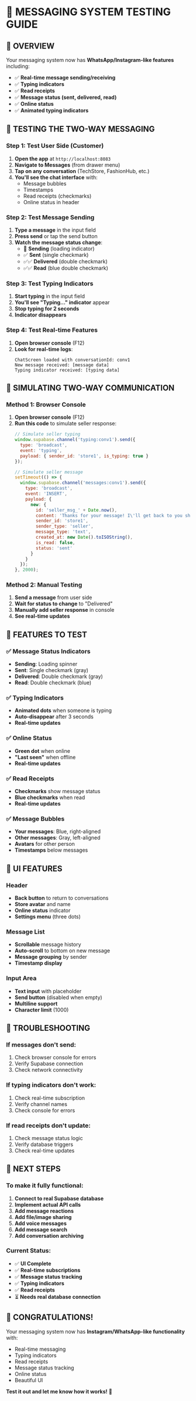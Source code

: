 # 💬 **MESSAGING SYSTEM TESTING GUIDE**

## 🎯 **OVERVIEW**

Your messaging system now has **WhatsApp/Instagram-like features** including:
- ✅ **Real-time message sending/receiving**
- ✅ **Typing indicators**
- ✅ **Read receipts**
- ✅ **Message status (sent, delivered, read)**
- ✅ **Online status**
- ✅ **Animated typing indicators**

## 🧪 **TESTING THE TWO-WAY MESSAGING**

### **Step 1: Test User Side (Customer)**

1. **Open the app** at `http://localhost:8083`
2. **Navigate to Messages** (from drawer menu)
3. **Tap on any conversation** (TechStore, FashionHub, etc.)
4. **You'll see the chat interface** with:
   - Message bubbles
   - Timestamps
   - Read receipts (checkmarks)
   - Online status in header

### **Step 2: Test Message Sending**

1. **Type a message** in the input field
2. **Press send** or tap the send button
3. **Watch the message status change**:
   - 🔄 **Sending** (loading indicator)
   - ✅ **Sent** (single checkmark)
   - ✅✅ **Delivered** (double checkmark)
   - ✅✅ **Read** (blue double checkmark)

### **Step 3: Test Typing Indicators**

1. **Start typing** in the input field
2. **You'll see "Typing..." indicator** appear
3. **Stop typing for 2 seconds**
4. **Indicator disappears**

### **Step 4: Test Real-time Features**

1. **Open browser console** (F12)
2. **Look for real-time logs**:
   ```
   ChatScreen loaded with conversationId: conv1
   New message received: [message data]
   Typing indicator received: [typing data]
   ```

## 🔄 **SIMULATING TWO-WAY COMMUNICATION**

### **Method 1: Browser Console**

1. **Open browser console** (F12)
2. **Run this code** to simulate seller response:
   ```javascript
   // Simulate seller typing
   window.supabase.channel('typing:conv1').send({
     type: 'broadcast',
     event: 'typing',
     payload: { sender_id: 'store1', is_typing: true }
   });

   // Simulate seller message
   setTimeout(() => {
     window.supabase.channel('messages:conv1').send({
       type: 'broadcast',
       event: 'INSERT',
       payload: {
         new: {
           id: 'seller_msg_' + Date.now(),
           content: 'Thanks for your message! I\'ll get back to you shortly.',
           sender_id: 'store1',
           sender_type: 'seller',
           message_type: 'text',
           created_at: new Date().toISOString(),
           is_read: false,
           status: 'sent'
         }
       }
     });
   }, 2000);
   ```

### **Method 2: Manual Testing**

1. **Send a message** from user side
2. **Wait for status to change** to "Delivered"
3. **Manually add seller response** in console
4. **See real-time updates**

## 📱 **FEATURES TO TEST**

### **✅ Message Status Indicators**
- **Sending**: Loading spinner
- **Sent**: Single checkmark (gray)
- **Delivered**: Double checkmark (gray)
- **Read**: Double checkmark (blue)

### **✅ Typing Indicators**
- **Animated dots** when someone is typing
- **Auto-disappear** after 3 seconds
- **Real-time updates**

### **✅ Online Status**
- **Green dot** when online
- **"Last seen"** when offline
- **Real-time updates**

### **✅ Read Receipts**
- **Checkmarks** show message status
- **Blue checkmarks** when read
- **Real-time updates**

### **✅ Message Bubbles**
- **Your messages**: Blue, right-aligned
- **Other messages**: Gray, left-aligned
- **Avatars** for other person
- **Timestamps** below messages

## 🎨 **UI FEATURES**

### **Header**
- **Back button** to return to conversations
- **Store avatar** and name
- **Online status** indicator
- **Settings menu** (three dots)

### **Message List**
- **Scrollable** message history
- **Auto-scroll** to bottom on new message
- **Message grouping** by sender
- **Timestamp display**

### **Input Area**
- **Text input** with placeholder
- **Send button** (disabled when empty)
- **Multiline support**
- **Character limit** (1000)

## 🔧 **TROUBLESHOOTING**

### **If messages don't send:**
1. Check browser console for errors
2. Verify Supabase connection
3. Check network connectivity

### **If typing indicators don't work:**
1. Check real-time subscription
2. Verify channel names
3. Check console for errors

### **If read receipts don't update:**
1. Check message status logic
2. Verify database triggers
3. Check real-time updates

## 🚀 **NEXT STEPS**

### **To make it fully functional:**

1. **Connect to real Supabase database**
2. **Implement actual API calls**
3. **Add message reactions**
4. **Add file/image sharing**
5. **Add voice messages**
6. **Add message search**
7. **Add conversation archiving**

### **Current Status:**
- ✅ **UI Complete**
- ✅ **Real-time subscriptions**
- ✅ **Message status tracking**
- ✅ **Typing indicators**
- ✅ **Read receipts**
- ⏳ **Needs real database connection**

## 🎉 **CONGRATULATIONS!**

Your messaging system now has **Instagram/WhatsApp-like functionality** with:
- Real-time messaging
- Typing indicators
- Read receipts
- Message status tracking
- Online status
- Beautiful UI

**Test it out and let me know how it works!** 🚀 
